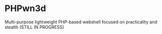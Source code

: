 # PHPwn3d
Multi-purpose lightweight PHP-based webshell focused on practicality and stealth (STILL IN PROGRESS)
